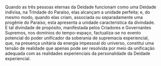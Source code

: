 ﻿Quando as três pessoas eternas da Deidade funcionam como uma Deidade indivisa, na Trindade do Paraíso, elas alcançam a unidade perfeita; e, do mesmo modo, quando elas criam, associada ou separadamente uma progênie do Paraíso, esta apresenta a unidade característica da divindade. E tal divindade de propósito, manifestada pelos Criadores e Governantes Supremos, nos domínios do tempo-espaço, factualiza-se no evento potencial do poder unificador da soberania de supremacia experiencial, que, na presença unitária da energia impessoal do universo, constitui uma tensão de realidade que apenas pode ser resolvida por meio da unificação adequada com as realidades experienciais da personalidade da Deidade experiencial.